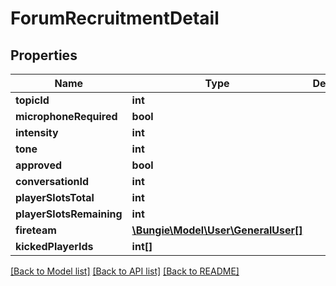 # ForumRecruitmentDetail

## Properties
Name | Type | Description | Notes
------------ | ------------- | ------------- | -------------
**topicId** | **int** |  | [optional] 
**microphoneRequired** | **bool** |  | [optional] 
**intensity** | **int** |  | [optional] 
**tone** | **int** |  | [optional] 
**approved** | **bool** |  | [optional] 
**conversationId** | **int** |  | [optional] 
**playerSlotsTotal** | **int** |  | [optional] 
**playerSlotsRemaining** | **int** |  | [optional] 
**fireteam** | [**\Bungie\Model\User\GeneralUser[]**](GeneralUser.md) |  | [optional] 
**kickedPlayerIds** | **int[]** |  | [optional] 

[[Back to Model list]](../README.md#documentation-for-models) [[Back to API list]](../README.md#documentation-for-api-endpoints) [[Back to README]](../README.md)


